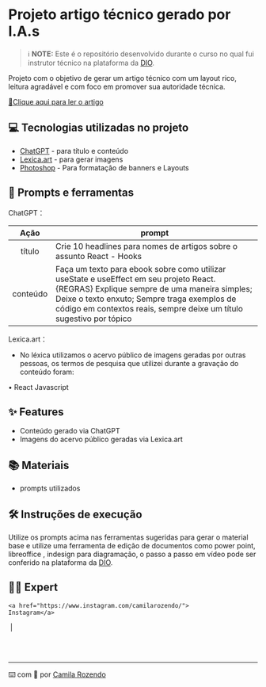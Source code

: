 # Projeto artigo técnico gerado por I.A.s


 > ℹ️ **NOTE:** Este é o repositório desenvolvido durante o curso no qual fui instrutor técnico na plataforma da [DIO](https://dio.me).


Projeto com o objetivo de gerar um artigo técnico com um layout rico, leitura agradável e com foco em promover sua autoridade técnica.

<a href="https://web.dio.me/articles/guia-pratico-utilizando-usestate-e-useeffect-em-seu-projeto-react?back=%2Farticles&open-modal=true&page=1&order=oldest" title="View PDF now"> 📕Clique aqui para ler o artigo</a>

## 💻 Tecnologias utilizadas no projeto

- [ChatGPT](https://chat.openai.com/) - para título e conteúdo
- [Lexica.art](https://lexica.art/) - para gerar imagens
- [Photoshop](https://www.adobe.com/br/products/photoshop/landpa.html?gclid=EAIaIQobChMIl5W53dGuhgMVrzjUAR19AgEBEAAYASAAEgL_hPD_BwE&sdid=KQPOM&mv=search&ef_id=EAIaIQobChMIl5W53dGuhgMVrzjUAR19AgEBEAAYASAAEgL_hPD_BwE:G:s&s_kwcid=AL!3085!3!534509111647!e!!g!!photoshop!188192502!10077842982&gad_source=1) - Para formatação de banners e Layouts

## 📄 Prompts e ferramentas


ChatGPT：

|   Ação   | prompt                                                                                                                                                                                                                                                                         |
| :------: | ------------------------------------------------------------------------------------------------------------------------------------------------------------------------------------------------------------------------------------------------------------------------------ |
|  título  | Crie 10 headlines para nomes de artigos sobre o assunto React - Hooks                                                                                                                                                                                                    |
| conteúdo | Faça um texto para ebook sobre como utilizar useState e useEffect em seu projeto React. {REGRAS} Explique sempre de uma maneira simples; Deixe o texto enxuto; Sempre traga exemplos de código em contextos reais, sempre deixe um título sugestivo por tópico |


Lexica.art：

- No léxica utilizamos o acervo público de imagens geradas por outras pessoas, os termos de pesquisa que utilizei durante a gravação do conteúdo foram:

• React Javascript



## ✨ Features

- Conteúdo gerado via ChatGPT
- Imagens do acervo público geradas via Lexica.art

## 📚 Materiais

- prompts utilizados

## 🛠️ Instruções de execução

Utilize os prompts acima nas ferramentas sugeridas para gerar o material base e utilize uma ferramenta de edição de documentos como power point, libreoffice , indesign para diagramação, o passo a passo em vídeo pode ser conferido na plataforma da [DIO](https://dio.me).

## 👨‍💻 Expert

<p>
    
    
    <a href="https://www.instagram.com/camilarozendo/">
    Instagram</a>
&nbsp;|&nbsp;</p>
</p>
<br/><br/>
<p>

---

⌨️ com 💜 por [Camila Rozendo](https://github.com/camilarozendo)
